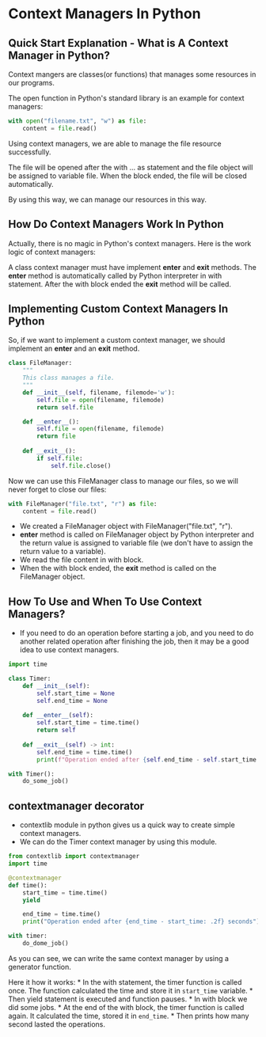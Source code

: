 # Context Managers In Python

## Quick Start Explanation - What is A Context Manager in Python?

Context mangers are classes(or functions) that manages some resources in our programs.

The open function in Python's standard library is an example for context managers:
```python
with open("filename.txt", "w") as file:
    content = file.read()
```

Using context managers, we are able to manage the file resource successfully.

The file will be opened after the with ... as statement and the file object will be assigned
to variable file.
When the block ended, the file will be closed automatically.

By using this way, we can manage our resources in this way.

## How Do Context Managers Work In Python

Actually, there is no magic in Python's context managers. Here is the
work logic of context managers:

A class context manager must have implement __enter__ and __exit__ methods.
The __enter__ method is automatically called by Python interpreter in with statement.
After the with block ended the __exit__ method will be called.

## Implementing Custom Context Managers In Python

So, if we want to implement a custom context manager, we should implement an
__enter__ and an __exit__ method.

```python
class FileManager:
    """
    This class manages a file.
    """
    def __init__(self, filename, filemode='w'):
        self.file = open(filename, filemode)    
        return self.file        

    def __enter__():
        self.file = open(filename, filemode)
        return file
    
    def __exit__():
        if self.file:
            self.file.close() 
```

Now we can use this FileManager class to manage our files, so we will never forget
to close our files:
```python
with FileManager("file.txt", "r") as file:
    content = file.read()
```

* We created a FileManager object with FileManager("file.txt", "r").
* __enter__ method is called on FileManager object by Python interpreter and the
  return value is assigned to variable file (we don't have to assign the return value to a variable).
* We read the file content in with block.
* When the with block ended, the __exit__ method is called on the FileManager object.

## How To Use and When To Use Context Managers?

* If you need to do an operation before starting a job, and you
  need to do another related operation after finishing the job, then
  it may be a good idea to use context managers.

```python
import time

class Timer:
    def __init__(self):
        self.start_time = None
        self.end_time = None
    
    def __enter__(self):
        self.start_time = time.time()
        return self
    
    def __exit__(self) -> int:
        self.end_time = time.time()
        print(f"Operation ended after {self.end_time - self.start_time: .2f} seconds")

with Timer():
    do_some_job()

```

## contextmanager decorator

* contextlib module in python gives us a quick way to create simple context managers.
* We can do the Timer context manager by using this module.

```python
from contextlib import contextmanager
import time

@contextmanager
def time():
    start_time = time.time()
    yield

    end_time = time.time()
    print("Operation ended after {end_time - start_time: .2f} seconds") 

with timer:
    do_dome_job()  
```

As you can see, we can write the same context manager by using
a generator function.

Here it how it works:
    * In the with statement, the timer function is called once. The function
      calculated the time and store it in `start_time` variable.
    * Then yield statement is executed and function pauses.
    * In with block we did some jobs.
    * At the end of the with block, the timer function is called again.
      It calculated the time, stored it in  `end_time`.
    * Then prints how many second lasted the operations.


